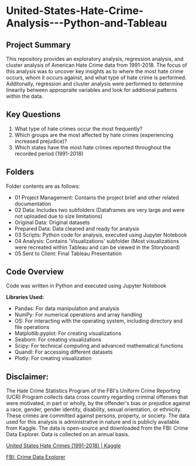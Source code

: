 # United-States-Hate-Crime-Analysis---Python-and-Tableau

## Project Summary
This repository provides an exploratory analysis, regression analysis, and cluster analysis of American Hate Crime data from 1991-2018. The focus of this analysis was to uncover key insights as to where the most hate crime occurs, whom it occurs against, and what type of hate crime is performed. Additonally, regression and cluster analysis were performed to determine linearity between appropraite variables and look for additional patterns within the data.

## Key Questions
1. What type of hate crimes occur the most frequently?
2. Which groups are the most affected by hate crimes (experiencing increased prejudice)?
3. Which states have the most hate crimes reported throughout the recorded period (1991-2018)

## Folders
Folder contents are as follows:

- 01 Project Management: Contains the project brief and other related documentation
-  02 Data: Includes two subfolders (Dataframes are very large and were not uploaded due to size limitations)
  - Original Data: Original datasets
  - Prepared Data: Data cleaned and ready for analysis
- 03 Scripts: Python code for analysis, executed using Jupyter Notebook
- 04 Analysis: Contains 'Visualizations' subfolder (Most visualizations were recreated within Tableau and can be viewed in the Storyboard)
- 05 Sent to Client: Final Tableau Presentation

## Code Overview
Code was written in Python and executed using Jupyter Notebook 

**Libraries Used:**

- Pandas: For data manipulation and analysis
- NumPy: For numerical operations and array handling
- OS: For interacting with the operating system, including directory and file operations
- Matplotlib.pyplot: For creating visualizations
- Seaborn: For creating visualizations
- Scipy: For technical computing and advanced mathematical functions
- Quandl: For accessing different datasets
- Plotly: For creating visualization

## Disclaimer:
The Hate Crime Statistics Program of the FBI's Uniform Crime Reporting (UCR) Program collects data cross country regarding criminal offenses that were motivated, in part or wholly, by the offender's bias or prejudice against a race, gender, gender identity, disability, sexual orientation, or ethnicity. These crimes are committed against persons, property, or society. The data used for this analysis is administrative in nature and is publicly available from Kaggle. The data is open-source and downloaded from the FBI: Crime Data Explorer. Data is collected on an annual basis. 

[United States Hate Crimes (1991-2018) | Kaggle](https://www.kaggle.com/datasets/louissebye/united-states-hate-crimes-19912017?resource=download)

[FBI: Crime Data Explorer](https://cde.ucr.cjis.gov/)


